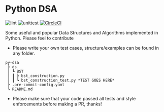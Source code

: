 # Python DSA

![lint](https://github.com/Beomus/py-dsa/actions/workflows/black.yml/badge.svg)
![unittest](https://github.com/Beomus/py-dsa/actions/workflows/unittest.yml/badge.svg)
[![CircleCI](https://circleci.com/gh/Beomus/py-dsa.svg?style=shield)](https://github.com/Beomus/py-dsa/)



Some useful and popular Data Structures and Algorithms implemented in Python.
Please feel to contribute

- Please write your own test cases, structure/examples can be found in any folder.

```
py-dsa
 ┣ ds
 ┃ ┗ BST
 ┃ ┃ ┣ bst_construction.py
 ┃ ┃ ┗ bst_construction_test.py *TEST GOES HERE*
 ┣ .pre-commit-config.yaml
 ┗ README.md
```

- Please make sure that your code passed all tests and style enforcements before making a PR, thanks!
